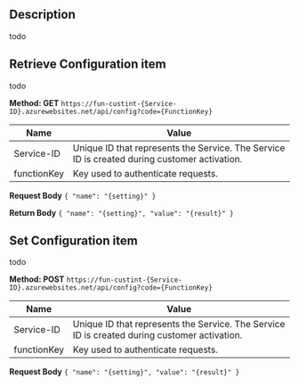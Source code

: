 ## Description
todo

## Retrieve Configuration item
todo

**Method: GET**
`https://fun-custint-{Service-ID}.azurewebsites.net/api/config?code={FunctionKey}`

|Name          |Value        |
|-------------|------------|
|Service-ID   |Unique ID that represents the Service. The Service ID is created during customer activation. |
|functionKey| Key used to authenticate requests. | 

**Request Body**
`{ "name": "{setting}" }`

**Return Body**
`{ "name": "{setting}", "value": "{result}" }`

## Set Configuration item
todo

**Method: POST**
`https://fun-custint-{Service-ID}.azurewebsites.net/api/config?code={FunctionKey}`

|Name          |Value        |
|-------------|------------|
|Service-ID   |Unique ID that represents the Service. The Service ID is created during customer activation. |
|functionKey| Key used to authenticate requests. | 

**Request Body**
`{ "name": "{setting}", "value": "{result}" }`

